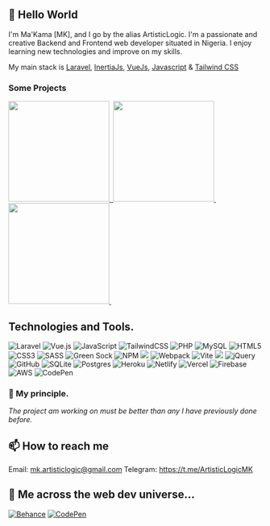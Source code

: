 ## 👋 Hello World
I'm Ma'Kama [MK], and I go by the alias ArtisticLogic.
I'm a passionate and creative Backend and Frontend web developer situated in Nigeria. I enjoy learning new technologies and improve on my skills.

My main stack is [Laravel](https://laravel.com), [InertiaJs](https://inertiajs.com), [VueJs](https://vuejs.org), [Javascript](https://www.javascript.com/) & [Tailwind CSS](https://tailwindcss.com)

### Some Projects

<a href="https://spacex-launchesx.netlify.app/">
    <img src="https://drive.google.com/uc?export=view&id=1VD_rwmzlW5_dPLqBdKHTnYtrlWOyTmpQ" width="200">&nbsp;
</a>

<a href="http://remotech.us-east-1.elasticbeanstalk.com">
    <img src="https://drive.google.com/uc?export=view&id=1WxdrtvFDLuN4x81NwBJi-5q8eKk-OpS3" width="200">&nbsp;
</a>

<a href="https://infinityconverter.netlify.app/">
    <img src="https://drive.google.com/uc?export=view&id=1qwTfm6_jUMdUP4RsXrhfurCcrzRGeXlz" width="200">&nbsp;
</a>


## Technologies and Tools.
![Laravel](https://img.shields.io/badge/Laravel-FF2D20?style=for-the-badge&logo=laravel&logoColor=white)
![Vue.js](https://img.shields.io/badge/vuejs-%2335495e.svg?style=for-the-badge&logo=vuedotjs&logoColor=%234FC08D)
![JavaScript](https://img.shields.io/badge/javascript-%23323330.svg?style=for-the-badge&logo=javascript&logoColor=%23F7DF1E)
![TailwindCSS](https://img.shields.io/badge/tailwindcss-%2338B2AC.svg?style=for-the-badge&logo=tailwind-css&logoColor=white)
![PHP](https://img.shields.io/badge/php-%23777BB4.svg?style=for-the-badge&logo=php&logoColor=white)
![MySQL](https://img.shields.io/badge/mysql-%2300f.svg?style=for-the-badge&logo=mysql&logoColor=white)
![HTML5](https://img.shields.io/badge/html5-%23E34F26.svg?style=for-the-badge&logo=html5&logoColor=white)
![CSS3](https://img.shields.io/badge/css3-%231572B6.svg?style=for-the-badge&logo=css3&logoColor=white)
![SASS](https://img.shields.io/badge/SASS-hotpink.svg?style=for-the-badge&logo=SASS&logoColor=white)
![Green Sock](https://img.shields.io/badge/green%20sock-88CE02?style=for-the-badge&logo=greensock&logoColor=white)
![NPM](https://img.shields.io/badge/NPM-%23000000.svg?style=for-the-badge&logo=npm&logoColor=white)
<img src="https://img.shields.io/badge/composer-%23885630.svg?&style=for-the-badge&logo=composer&logoColor=white" />
![Webpack](https://img.shields.io/badge/webpack-%238DD6F9.svg?style=for-the-badge&logo=webpack&logoColor=black)
![Vite](https://img.shields.io/badge/vite-%23646CFF.svg?style=for-the-badge&logo=vite&logoColor=white)
<img src="https://img.shields.io/badge/apache%20cordova-%23E8E8E8.svg?&style=for-the-badge&logo=apache%20cordova&logoColor=black" />
![jQuery](https://img.shields.io/badge/jquery-%230769AD.svg?style=for-the-badge&logo=jquery&logoColor=white)
![GitHub](https://img.shields.io/badge/github-%23121011.svg?style=for-the-badge&logo=github&logoColor=white)
![SQLite](https://img.shields.io/badge/sqlite-%2307405e.svg?style=for-the-badge&logo=sqlite&logoColor=white)
![Postgres](https://img.shields.io/badge/postgres-%23316192.svg?style=for-the-badge&logo=postgresql&logoColor=white)
![Heroku](https://img.shields.io/badge/heroku-%23430098.svg?style=for-the-badge&logo=heroku&logoColor=white)
![Netlify](https://img.shields.io/badge/netlify-%23000000.svg?style=for-the-badge&logo=netlify&logoColor=#00C7B7)
![Vercel](https://img.shields.io/badge/vercel-%23000000.svg?style=for-the-badge&logo=vercel&logoColor=white)
![Firebase](https://img.shields.io/badge/firebase-%23039BE5.svg?style=for-the-badge&logo=firebase)
![AWS](https://img.shields.io/badge/AWS-%23FF9900.svg?style=for-the-badge&logo=amazon-aws&logoColor=white)
![CodePen](https://img.shields.io/badge/Codepen-000000?style=for-the-badge&logo=codepen&logoColor=white)


### 💎 My principle.
<i>The project am working on must be better than any I have previously done before.</i>


## 📫 How to reach me
Email: mk.artisticlogic@gmail.com
Telegram: https://t.me/ArtisticLogicMK

## 🎴 Me across the web dev universe...
<a href="https://www.behance.net/artisticlogicmk">![Behance](https://img.shields.io/badge/Behance-1769ff?style=for-the-badge&logo=behance&logoColor=white)</a>
<a href="https://codepen.io/artisticlogicmk">![CodePen](https://img.shields.io/badge/Codepen-000000?style=for-the-badge&logo=codepen&logoColor=white)</a>
